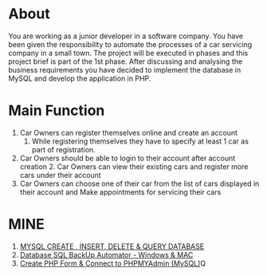 # About 
You are working as a junior developer in a software company. You have been given the responsibility to automate the processes of a car servicing company in a small town. The project will be executed in phases and this project brief is part of the 1st phase.
After discussing and analysing the business requirements you have decided to implement the database in MySQL and develop the application in PHP.

# Main Function 
1. Car Owners can register themselves online and create an account
    1. While registering themselves they have to specify at least 1 car as part of registration.
2. Car Owners should be able to login to their account after account creation
    2. Car Owners can view their existing cars and register more cars under their account
3. Car Owners can choose one of their car from the list of cars displayed in their account and Make appointments for servicing their cars

# MINE 
1. [MYSQL CREATE , INSERT, DELETE & QUERY DATABASE](https://gist.github.com/yclim95/0d54262eacb3c9b8a2d29339fd7e13d9)
2. [Database SQL BackUp Automator - Windows & MAC](https://gist.github.com/yclim95/112c2f92a1f5ea688dadafdb2c3b7772)
3. [Create PHP Form & Connect to PHPMYAdmin (MySQL)](https://gist.github.com/yclim95/7e18aedb95a6688da27378ab022c52af)Q